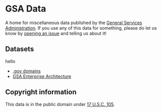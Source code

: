 # GSA Data

A home for miscellaneous data published by the [General Services Administration](http://gsa.gov). If you use any of this data for something, please do let us know by [opening an issue](https://github.com/gsa/data/issues) and telling us about it!

## Datasets
hello
* [.gov domains](dotgov-domains/#readme)
* [GSA Enterprise Architecture](enterprise-architecture/)

## Copyright information

This data is in the public domain under [17 U.S.C. 105](https://www.law.cornell.edu/uscode/text/17/105).
